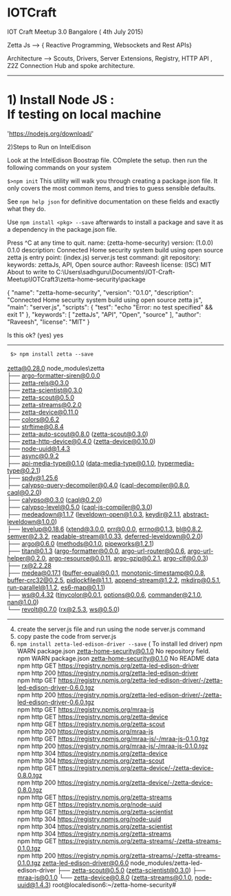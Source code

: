 # IOTCraft
IOT Craft Meetup 3.0 Bangalore ( 4th July 2015)

Zetta Js  -->  { Reactive Programming, Websockets and  Rest APIs}

Architecture  --> Scouts, Drivers, Server Extensions, Registry, HTTP API , Z2Z Connection 
Hub and spoke architecture. 


-----------------------------------------------------------------------------------------------
# 1) Install Node JS : <br> If testing on local machine
'https://nodejs.org/download/'

2)Steps to Run on IntelEdison

Look at the IntelEdison Boostrap file. COmplete the setup.
then run the following commands on your system <br>

`$>npm init`
This utility will walk you through creating a package.json file.
It only covers the most common items, and tries to guess sensible defaults.

See `npm help json` for definitive documentation on these fields
and exactly what they do.

Use `npm install <pkg> --save` afterwards to install a package and
save it as a dependency in the package.json file.

Press ^C at any time to quit.
name: (zetta-home-security)
version: (1.0.0) 0.1.0
description: Connected Home security system build using open source zetta js
entry point: (index.js) server.js
test command:
git repository:
keywords: zettaJs, API, Open source
author: Raveesh
license: (ISC) MIT
About to write to C:\Users\sadhguru\Documents\IOT-Craft-Meetup\IOTCraft3\zetta-home-security\package

{
  "name": "zetta-home-security",
  "version": "0.1.0",
  "description": "Connected Home security system build using open source zetta js",
  "main": "server.js",
  "scripts": {
    "test": "echo \"Error: no test specified\" && exit 1"
  },
  "keywords": [
    "zettaJs",
    "API",
    "Open",
    "source"
  ],
  "author": "Raveesh",
  "license": "MIT"
}


Is this ok? (yes) yes


---------------------------------------------------------------
` $> npm install zetta --save` <br>
<br>zetta@0.28.0 node_modules\zetta<br>
├── argo-formatter-siren@0.0.0<br>
├── zetta-rels@0.3.0<br>
├── zetta-scientist@0.3.0<br>
├── zetta-scout@0.5.0<br>
├── zetta-streams@0.2.0<br>
├── zetta-device@0.11.0<br>
├── colors@0.6.2<br>
├── strftime@0.8.4<br>
├── zetta-auto-scout@0.8.0 (zetta-scout@0.3.0)<br>
├── zetta-http-device@0.4.0 (zetta-device@0.10.0)<br>
├── node-uuid@1.4.3<br>
├── async@0.9.2<br>
├── api-media-type@0.1.0 (data-media-type@0.1.0, hypermedia-type@0.2.1)<br>
├── spdy@1.25.6<br>
├── calypso-query-decompiler@0.4.0 (caql-decompiler@0.8.0, caql@0.2.0)<br>
├── calypso@0.3.0 (caql@0.2.0)<br>
├── calypso-level@0.5.0 (caql-js-compiler@0.3.0)<br>
├── medeadown@1.1.7 (leveldown-open@1.0.3, keydir@2.1.1, abstract-leveldown@1.0.0)<br>
├── levelup@0.18.6 (xtend@3.0.0, prr@0.0.0, errno@0.1.3, bl@0.8.2, semver@2.3.2, readable-stream@1.0.33, deferred-leveldown@0.2.0)<br>
├── argo@0.6.0 (methods@0.1.0, pipeworks@1.2.1)<br>
├── titan@0.1.3 (argo-formatter@0.0.0, argo-url-router@0.0.6, argo-url-helper@0.2.0, argo-resource@0.0.11, argo-gzip@0.2.1, argo-clf@0.0.3)<br>
├── rx@2.2.28<br>
├── medea@0.17.1 (buffer-equal@0.0.1, monotonic-timestamp@0.0.8, buffer-crc32@0.2.5, pidlockfile@1.1.1, append-stream@1.2.2, mkdirp@0.5.1, run-parallel@1.1.2, es6-map@0.1.1)<br>
├── ws@0.4.32 (tinycolor@0.0.1, options@0.0.6, commander@2.1.0, nan@1.0.0)<br>
└── revolt@0.7.0 (rx@2.5.3, ws@0.5.0)<br>

----------------------------------------------------------------------------------------------------------------------
4) create the server.js file and run using the node server.js command<br>
5) copy paste the code from server.js <br>
6) `npm install zetta-led-edison-driver --save`  ( To install led driver) 
  npm WARN package.json zetta-home-security@0.1.0 No repository field. <br>
npm WARN package.json zetta-home-security@0.1.0 No README data<br>
npm http GET https://registry.npmjs.org/zetta-led-edison-driver<br>
npm http 200 https://registry.npmjs.org/zetta-led-edison-driver<br>
npm http GET https://registry.npmjs.org/zetta-led-edison-driver/-/zetta-led-edison-driver-0.6.0.tgz<br>
npm http 200 https://registry.npmjs.org/zetta-led-edison-driver/-/zetta-led-edison-driver-0.6.0.tgz<br>
npm http GET https://registry.npmjs.org/mraa-js<br>
npm http GET https://registry.npmjs.org/zetta-device<br>
npm http GET https://registry.npmjs.org/zetta-scout<br>
npm http 200 https://registry.npmjs.org/mraa-js<br>
npm http GET https://registry.npmjs.org/mraa-js/-/mraa-js-0.1.0.tgz<br>
npm http 200 https://registry.npmjs.org/mraa-js/-/mraa-js-0.1.0.tgz<br>
npm http 304 https://registry.npmjs.org/zetta-device<br>
npm http 304 https://registry.npmjs.org/zetta-scout<br>
npm http GET https://registry.npmjs.org/zetta-device/-/zetta-device-0.8.0.tgz<br>
npm http 200 https://registry.npmjs.org/zetta-device/-/zetta-device-0.8.0.tgz<br>
npm http GET https://registry.npmjs.org/zetta-streams<br>
npm http GET https://registry.npmjs.org/node-uuid<br>
npm http GET https://registry.npmjs.org/zetta-scientist<br>
npm http 304 https://registry.npmjs.org/node-uuid<br>
npm http 304 https://registry.npmjs.org/zetta-scientist<br>
npm http 304 https://registry.npmjs.org/zetta-streams<br>
npm http GET https://registry.npmjs.org/zetta-streams/-/zetta-streams-0.1.0.tgz<br>
npm http 200 https://registry.npmjs.org/zetta-streams/-/zetta-streams-0.1.0.tgz
zetta-led-edison-driver@0.6.0 node_modules/zetta-led-edison-driver
├── zetta-scout@0.5.0 (zetta-scientist@0.3.0)
├── mraa-js@0.1.0
└── zetta-device@0.8.0 (zetta-streams@0.1.0, node-uuid@1.4.3)
root@localedison6:~/zetta-home-security#
